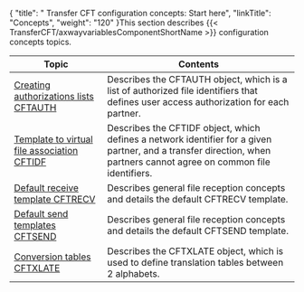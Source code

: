 {
    "title": " Transfer CFT configuration concepts: Start here",
    "linkTitle": "Concepts",
    "weight": "120"
}This section describes {{< TransferCFT/axwayvariablesComponentShortName  >}} configuration concepts topics.


| Topic | Contents |
| --- | --- |
| <a href="authorization_list_concepts">Creating authorizations lists CFTAUTH</a> | Describes the CFTAUTH object, which is a list of authorized file identifiers that defines user access authorization for each partner. |
| <a href="network_file_identifier_concepts">Template to virtual file association CFTIDF</a> | Describes the CFTIDF object, which defines a network identifier for a given partner, and a transfer direction, when partners cannot agree on common file identifiers. |
| <a href="default_receive_template_concepts">Default receive template CFTRECV</a> | Describes general file reception concepts and details the default CFTRECV template. |
| <a href="default_send_template_concepts">Default send templates CFTSEND</a> | Describes general file reception concepts and details the default CFTSEND template. |
| <a href="../transfer_command_overview/using_transcoding/translation_table_concepts">Conversion tables CFTXLATE</a> | Describes the CFTXLATE object, which is used to define translation tables between 2 alphabets. |

